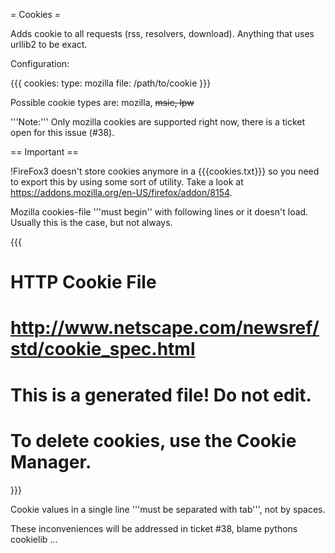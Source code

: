 = Cookies =

Adds cookie to all requests (rss, resolvers, download). Anything that uses urllib2 to be exact.

Configuration:

{{{
cookies:
  type: mozilla
  file: /path/to/cookie
}}}

Possible cookie types are: mozilla, ~~msie, lpw~~

'''Note:''' Only mozilla cookies are supported right now, there is a ticket open for this issue (#38).

== Important ==

!FireFox3 doesn't store cookies anymore in a {{{cookies.txt}}} so you need to export this by using some sort of utility. Take a look at https://addons.mozilla.org/en-US/firefox/addon/8154.

Mozilla cookies-file '''must begin'' with following lines or it doesn't load. Usually this is the case, but not always.

{{{
# HTTP Cookie File
# http://www.netscape.com/newsref/std/cookie_spec.html
# This is a generated file!  Do not edit.
# To delete cookies, use the Cookie Manager.
}}}

Cookie values in a single line '''must be separated with tab''', not by spaces.

These inconveniences will be addressed in ticket #38, blame pythons cookielib ... 